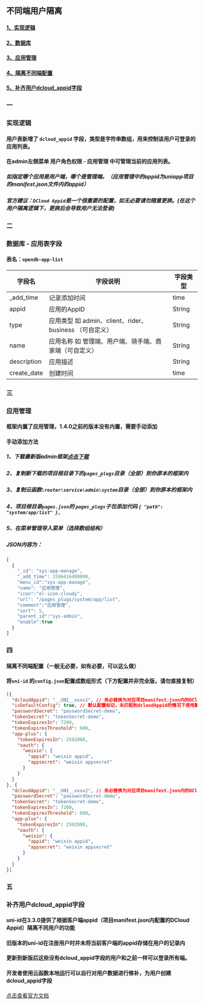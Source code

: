 ## 不同端用户隔离

#### [1、实现逻辑](#一)
#### [2、数据库](#二)
#### [3、应用管理](#三)
#### [4、隔离不同端配置](#四)
#### [5、补齐用户dcloud_appid字段](#五)

### 一
### 实现逻辑
#### 用户表新增了 `dcloud_appid` 字段，类型是字符串数组，用来控制该用户可登录的应用列表。

#### 在admin左侧菜单 用户角色权限 - 应用管理 中可管理当前的应用列表。
##### 如指定哪个应用是用户端，哪个是管理端。（应用管理中的appid为uniapp项目的manifest.json文件内的appid）
##### 官方建议：`DCloud Appid`是一个很重要的配置，如无必要请勿随意更换。(在这个用户隔离逻辑下，更换后会导致用户无法登录)

### 二
### 数据库 - 应用表字段 

#### 表名：`opendb-app-list`

| 字段名   | 字段说明       | 字段类型    | 
|------- |-----------|---------|
| _add_time    |   记录添加时间    | time  |
| appid  |   应用的AppID    | String  |
| type   |   应用类型 如 admin、client、rider、business （可自定义）    | String  |
| name  |   应用名称 如 管理端、用户端、骑手端、商家端（可自定义） | String  | 
| description  |   应用描述    | String  | 
| create_date  |  创建时间    | time  | 

### 三
### 应用管理
#### 框架内置了应用管理，1.4.0之前的版本没有内置，需要手动添加
#### 手动添加方法
##### 1、下载最新版admin框架[点击下载](https://ext.dcloud.net.cn/plugin?id=5043)
##### 2、复制新下载的项目根目录下的`pages_plugs`目录（全部）到你原本的框架内
##### 3、复制云函数`\router\service\admin\system`目录（全部）到你原本的框架内
##### 4、项目根目录`pages.json`的 `pages_plugs`子包添加代码 `{ "path": "system/app/list" },`
##### 5、在菜单管理导入菜单（选择数组结构）
##### JSON内容为：
```js
[
  {
    "_id": "sys-app-manage",
    "_add_time": 1596416400000,
    "menu_id":"sys-app-manage",
    "name": "应用管理",
    "icon":"el-icon-cloudy",
    "url": "/pages_plugs/system/app/list",
    "comment":"应用管理",
    "sort": 5,
    "parent_id":"sys-admin",
    "enable":true
  }
]
```

### 四
#### 隔离不同端配置（一般无必要，如有必要，可以这么做）
#### 将`uni-id` 的`config.json`配置成数组形式（下方配置并非完全版，请勿直接复制）
```json
[{
  "dcloudAppid": "__UNI__xxxx1", // 务必替换为对应项目manifest.json内的DCloud Appid
  "isDefaultConfig": true, // 默认配置标记，未匹配到dcloudAppid的情况下使用默认配置
  "passwordSecret": "passwordSecret-demo",
  "tokenSecret": "tokenSecret-demo",
  "tokenExpiresIn": 7200,
  "tokenExpiresThreshold": 600,
  "app-plus": {
    "tokenExpiresIn": 2592000,
    "oauth": {
      "weixin": {
        "appid": "weixin appid",
        "appsecret": "weixin appsecret"
      }
    }
  }
}, {
  "dcloudAppid": "__UNI__xxxx2", // 务必替换为对应项目manifest.json内的DCloud Appid
  "passwordSecret": "passwordSecret-demo",
  "tokenSecret": "tokenSecret-demo",
  "tokenExpiresIn": 7200,
  "tokenExpiresThreshold": 600,
  "app-plus": {
    "tokenExpiresIn": 2592000,
    "oauth": {
      "weixin": {
        "appid": "weixin appid",
        "appsecret": "weixin appsecret"
      }
    }
  }
}]

```

### 五
### 补齐用户dcloud_appid字段

#### uni-id在3.3.0提供了根据客户端appid（项目manifest.json内配置的DCloud Appid）隔离不同用户的功能
#### 旧版本的uni-id在注册用户时并未将当前客户端的appid存储在用户的记录内
#### 更新到新版后这些没有dcloud_appid字段的用户和之前一样可以登录所有端。
#### 开发者使用云函数本地运行可以自行对用户数据进行修补，为用户创建dcloud_appid字段

[点击查看官方文档](https://uniapp.dcloud.net.cn/uniCloud/uni-id?id=makeup-dcloud-appid)
